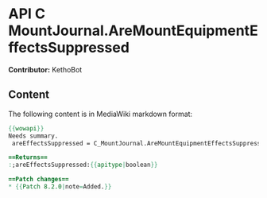 # API C MountJournal.AreMountEquipmentEffectsSuppressed

**Contributor:** KethoBot

## Content

The following content is in MediaWiki markdown format:

```mediawiki
{{wowapi}}
Needs summary.
 areEffectsSuppressed = C_MountJournal.AreMountEquipmentEffectsSuppressed()

==Returns==
:;areEffectsSuppressed:{{apitype|boolean}}

==Patch changes==
* {{Patch 8.2.0|note=Added.}}
```